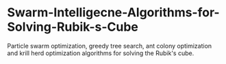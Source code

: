# Swarm-Intelligecne-Algorithms-for-Solving-Rubik-s-Cube
Particle swarm optimization, greedy tree search, ant colony optimization and krill herd optimization algorithms for solving the Rubik's cube. 
